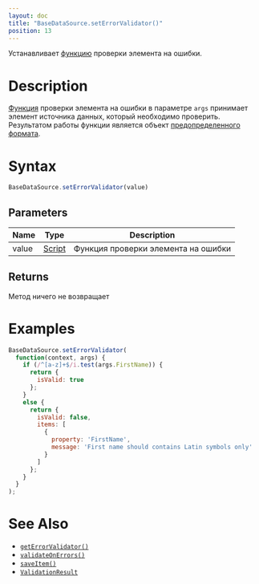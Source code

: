```yaml
---
layout: doc
title: "BaseDataSource.setErrorValidator()"
position: 13
---
```


Устанавливает [функцию](../../../Script/) проверки элемента на ошибки.

# Description

[Функция](../../../Script/) проверки элемента на ошибки в параметре `args` принимает
элемент источника данных, который необходимо проверить. Результатом работы функции является объект
[предопределенного формата](../ValidationResult/).

# Syntax

```js
BaseDataSource.setErrorValidator(value)
```

## Parameters

|Name|Type|Description|
|----|----|-----------|
|value|[Script](../../../Script/)|Функция проверки элемента на ошибки|

## Returns

Метод ничего не возвращает

# Examples

```js
BaseDataSource.setErrorValidator(
  function(context, args) {
    if (/^[a-z]+$/i.test(args.FirstName)) {
      return {
        isValid: true
      };
    }
    else {
      return {
        isValid: false,
        items: [
          {
            property: 'FirstName',
            message: 'First name should contains Latin symbols only'
          }
        ]
      };
    }
  }
);
```

# See Also

* [`getErrorValidator()`](../BaseDataSource.getErrorValidator/)
* [`validateOnErrors()`](../BaseDataSource.validateOnErrors/)
* [`saveItem()`](../BaseDataSource.saveItem/)
* [`ValidationResult`](../ValidationResult/)
